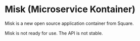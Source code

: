 # Misk (Microservice Kontainer)

Misk is a new open source application container from Square.

Misk is not ready for use. The API is not stable.

